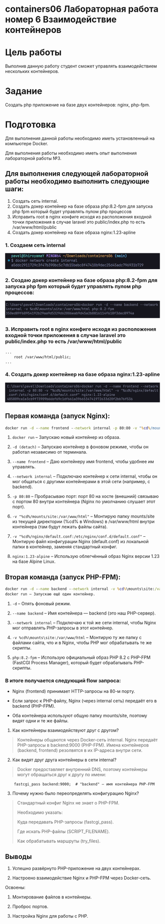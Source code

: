 # containers06 Лабораторная работа номер 6 Взаимодействие контейнеров

# Цель работы
Выполнив данную работу студент сможет управлять взаимодействием нескольких контейнеров.

# Задание
Создать php приложение на базе двух контейнеров: nginx, php-fpm.

# Подготовка
Для выполнения данной работы необходимо иметь установленный на компьютере Docker.

Для выполнения работы необходимо иметь опыт выполнения лабораторной работы №3.

## Для выполнения следующей лабораторной работы необходимо выполнить следующие шаги:

1. Создать сеть internal.
2. Создать докер контейнер на базе образа php:8.2-fpm для запуска php fpm который будет управлять пулом php процессов
3. Исправить root в nginx конфиге исходя из расположения входной точки приложения в случае laravel это public/index.php то есть /var/www/html/public
4. Создать докер контейнер на базе образа nginx:1.23-apline 


### 1. Создаем сеть internal
![1](images/1.png)

### 2. Создаю докер контейнер на базе образа php:8.2-fpm для запуска php fpm который будет управлять пулом php процессов:
![1](images/2.png)

### 3. Исправить root в nginx конфиге исходя из расположения входной точки приложения в случае laravel это public/index.php то есть /var/www/html/public
```
...
    root /var/www/html/public;
...
```

### 4. Создать докер контейнер на базе образа nginx:1.23-apline 
![1](images/3.png)

## Первая команда (запуск Nginx):

```cmd
docker run -d --name frontend --network internal -p 80:80 -v "%cd%/mounts/site:/var/www/html" -v "%cd%/nginx/default.conf:/etc/nginx/conf.d/default.conf" nginx:1.23-alpine
```

1. `docker run` – Запускаю новый контейнер из образа.

2. `-d (detach)` – Запускаю контейнер в фоновом режиме, чтобы он работал независимо от терминала.

3. `--name frontend` – Даю контейнеру имя frontend, чтобы удобнее им управлять.

4. `--network internal` – Подключаю контейнер к сети internal, чтобы он мог общаться с другими контейнерами в этой сети (например, с backend).

5. `-p 80:80` – Пробрасываю порт: порт 80 на хосте (внешний) связываю с портом 80 внутри контейнера (Nginx по умолчанию слушает этот порт).

6. `-v "%cd%/mounts/site:/var/www/html"` – Монтирую папку mounts/site из текущей директории (%cd% в Windows) в /var/www/html внутри контейнера (там будут лежать файлы сайта).

7. `-v "%cd%/nginx/default.conf:/etc/nginx/conf.d/default.conf"` – Монтирую файл конфигурации Nginx (default.conf) из локальной папки в контейнер, заменяя стандартный конфиг.

8. `nginx:1.23-alpine` – Использую облегчённый образ Nginx версии 1.23 на базе Alpine Linux.

## Вторая команда (запуск PHP-FPM):

```cmd
docker run -d --name backend --network internal -v %cd%\mounts\site:/var/www/html php:8.2-fpm
docker run – Запускаю ещё один контейнер.
```

1. `-d` – Опять фоновый режим.

2. `--name backend` – Имя контейнера — backend (это наш PHP-сервер).

3. `--network internal` – Подключаю к той же сети internal, чтобы Nginx мог отправлять PHP-запросы в этот контейнер.

4. `-v %cd%\mounts\site:/var/www/html` – Монтирую ту же папку с файлами сайта, что и в Nginx, чтобы PHP мог обрабатывать те же скрипты.

5. `php:8.2-fpm` – Использую официальный образ PHP 8.2 с PHP-FPM (FastCGI Process Manager), который будет обрабатывать PHP-скрипты.

### В итоге получается следующий flow запроса:

- Nginx (frontend) принимает HTTP-запросы на 80-м порту.

- Если запрос к PHP-файлу, Nginx (через internal сеть) передаёт его в backend (PHP-FPM).

- Оба контейнера используют общую папку mounts/site, поэтому видят одни и те же файлы.


1. Как контейнеры взаимодействуют друг с другом?

> Контейнеры общаются через Docker-сеть internal.
> Nginx передаёт PHP-запросы в backend:9000 (PHP-FPM).
> Имена контейнеров (backend, frontend) резолвятся в их IP-адреса внутри сети.


2. Как видят друг друга контейнеры в сети internal?
> Docker предоставляет внутренний DNS, поэтому контейнеры могут обращаться друг к другу по имени:
```
    fastcgi_pass backend:9000;  # "backend" — имя контейнера PHP-FPM
```

3. Почему нужно было переопределять конфигурацию Nginx?
> Стандартный конфиг Nginx не знает о PHP-FPM.
>
> Необходимо указать:
>
> Куда передавать PHP-запросы (fastcgi_pass).
>
> Где искать PHP-файлы (SCRIPT_FILENAME).
> 
> Как обрабатывать маршруты (try_files).

## Выводы
1. Успешно развёрнуто PHP-приложение на двух контейнерах.

2. Настроено взаимодействие Nginx и PHP-FPM через Docker-сеть.

Освоены:

1. Монтирование файлов в контейнеры.

2. Проброс портов.

3. Настройка Nginx для работы с PHP.
